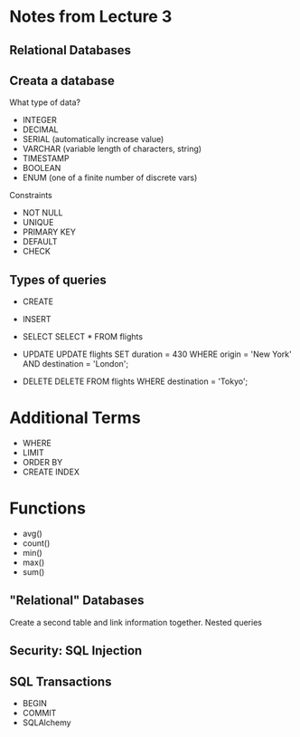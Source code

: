 # Notes from Lecture 3

## Relational Databases

## Creata a database

What type of data?
- INTEGER
- DECIMAL
- SERIAL (automatically increase value)
- VARCHAR (variable length of characters, string)
- TIMESTAMP
- BOOLEAN
- ENUM (one of a finite number of discrete vars)

Constraints
- NOT NULL
- UNIQUE
- PRIMARY KEY
- DEFAULT
- CHECK

## Types of queries

- CREATE

- INSERT
- SELECT
SELECT * FROM flights
- UPDATE
UPDATE flights 
  SET duration = 430
  WHERE origin = 'New York'
  AND destination = 'London';
- DELETE
DELETE FROM flights
  WHERE destination = 'Tokyo';
 
# Additional Terms
- WHERE
- LIMIT
- ORDER BY
- CREATE INDEX


# Functions
- avg()
- count()
- min()
- max()
- sum()

## "Relational" Databases

Create a second table and link information together. Nested queries

## Security: SQL Injection

## SQL Transactions
- BEGIN
- COMMIT
- SQLAlchemy
